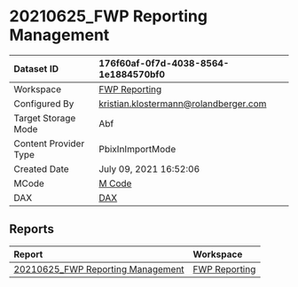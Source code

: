 



# 20210625_FWP Reporting Management

|Dataset ID|176f60af-0f7d-4038-8564-1e1884570bf0|
| :--- | :--- |
|Workspace|[FWP Reporting](../Workspaces/FWP-Reporting.md)|
|Configured By|kristian.klostermann@rolandberger.com|
|Target Storage Mode|Abf|
|Content Provider Type|PbixInImportMode|
|Created Date|July 09, 2021 16:52:06|
|MCode|[M Code](./20210625_FWP-Reporting-Management/mcode.md)|
|DAX|[DAX](./20210625_FWP-Reporting-Management/dax.md)|

## Reports

|Report|Workspace|
| :--- | :--- |
|[20210625_FWP Reporting Management](../Reports/20210625_FWP-Reporting-Management.md)|[FWP Reporting](../Workspaces/FWP-Reporting.md)|
